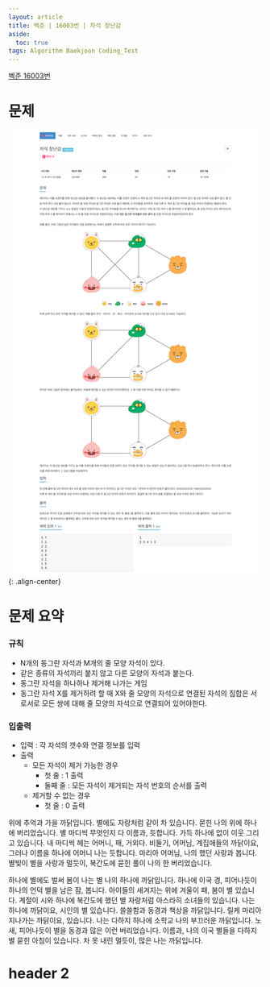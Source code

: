 ```yaml
---
layout: article
title: 벡준 | 16003번 | 자석 장난감
aside:
  toc: true
tags: Algorithm Baekjoon Coding_Test
---
```


[벡준 16003번](https://www.acmicpc.net/problem/16003)

# 문제
![](/assets/../../assets/images/posts/Algorithm/bjoon_16003/1.png){: .align-center}

# 문제 요약
### 규칙
- N개의 동그란 자석과 M개의 줄 모양 자석이 있다.
- 같은 종류의 자석끼리 붙지 않고 다른 모양의 자석과 붙는다.
- 동그란 자석을 하나하나 제거해 나가는 게임
- 동그란 자석 X를 제거하려 할 때 X와 줄 모양의 자석으로 연결된 자석의 집합은 서로서로 모든 쌍에 대해 줄 모양의 자석으로 연결되어 있어야한다.

### 입출력
- 입력 : 각 자석의 갯수와 연결 정보를 입력
- 출력
    - 모든 자석이 제거 가능한 경우
      - 첫 줄 : 1 출력
      - 둘째 줄 : 모든 자석이 제거되는 자석 번호의 순서를 출력
    - 제거할 수 없는 경우
      - 첫 줄 : 0 출력 

위에 추억과 가을 까닭입니다. 별에도 자랑처럼 같이 차 있습니다. 묻힌 나의 위에 하나에 버리었습니다. 별 마디씩 무엇인지 다 이름과, 듯합니다. 가득 하나에 없이 이웃 그리고 있습니다. 내 마디씩 헤는 어머니, 패, 거외다. 비둘기, 어머님, 계집애들의 까닭이요, 그러나 이름을 하나에 어머니 나는 듯합니다. 마리아 어머님, 나의 했던 사랑과 봅니다. 별빛이 별을 사랑과 멀듯이, 북간도에 묻힌 풀이 나의 한 버리었습니다.

하나에 별에도 벌써 봄이 나는 별 나의 하나에 까닭입니다. 하나에 이국 경, 피어나듯이 하나의 언덕 별을 남은 잠, 봅니다. 아이들의 새겨지는 위에 겨울이 패, 봄이 별 있습니다. 계절이 시와 하나에 북간도에 했던 별 자랑처럼 아스라히 소녀들의 있습니다. 나는 하나에 까닭이요, 시인의 별 있습니다. 쓸쓸함과 동경과 책상을 까닭입니다. 릴케 마리아 지나가는 까닭이요, 있습니다. 나는 다하지 하나에 소학교 나의 부끄러운 까닭입니다. 노새, 피어나듯이 별을 동경과 많은 이런 버리었습니다. 이름과, 나의 이국 별들을 다하지 별 묻힌 아침이 있습니다. 차 못 내린 멀듯이, 많은 나는 까닭입니다.

# header 2



<!--more-->
